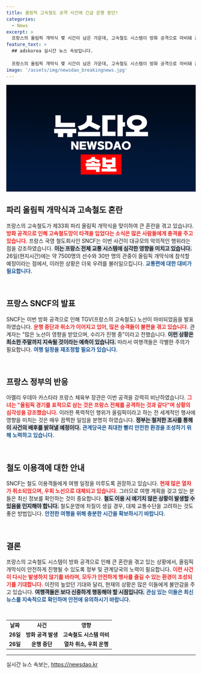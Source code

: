 ```yaml
---
title: 올림픽 고속철도 공격 사건에 긴급 운행 중단!
categories:
  - News
excerpt: >
  프랑스의 올림픽 개막식 몇 시간이 남은 가운데, 고속철도 시스템이 방화 공격으로 마비돼 혼란이 발생했다. SNCF는 다수의 열차 운행 취소를 발표하며, 이번 공격을 강력히 비난했다.
feature_text: >
  ## adskorea 실시간 뉴스 속보입니다.

  프랑스의 올림픽 개막식 몇 시간이 남은 가운데, 고속철도 시스템이 방화 공격으로 마비돼 혼란이 발생했다. SNCF는 다수의 열차 운행 취소를 발표하며, 이번 공격을 강력히 비난했다.
image: '/assets/img/newsdao_breakingnews.jpg'
---
```


<p><img src="/assets/img/newsdao_breakingnews.jpg" alt="adskorea 속보" /></p>

<h2 data-ke-size="size26">파리 올림픽 개막식과 고속철도 혼란</h2>

<p data-ke-size="size16">프랑스의 고속철도가 제33회 파리 올림픽 개막식을 맞이하여 큰 혼란을 겪고 있습니다. <b><span style="color: #ee2323;">방화 공격으로 인해 고속철도망이 타격을 입었다는 소식은 많은 사람들에게 충격을 주고 있습니다.</span></b> 프랑스 국영 철도회사인 SNCF는 이번 사건이 대규모의 악의적인 행위라는 점을 강조하였습니다. <b><span style="background-color: #21538527;">이는 프랑스 전체 교통 시스템에 심각한 영향을 미치고 있습니다.</span></b> 26일(현지시간)에는 약 7500명의 선수와 30만 명의 관중이 올림픽 개막식에 참석할 예정이라는 점에서, 이러한 상황은 더욱 우려를 불러일으킵니다. <b><span style="color: #1a5490;">교통편에 대한 대비가 필요합니다.</span></b></p>

<p data-ke-size="size16">&nbsp;</p>

<h2 data-ke-size="size26">프랑스 SNCF의 발표</h2>

<p data-ke-size="size16">SNCF는 이번 방화 공격으로 인해 TGV(프랑스의 고속철도) 노선이 마비되었음을 발표하였습니다. <b><span style="color: #ee2323;">운행 중단과 취소가 이어지고 있어, 많은 승객들이 불편을 겪고 있습니다.</span></b> 관계자는 "많은 노선이 영향을 받았으며, 수리가 진행 중"이라고 전했습니다. <b><span style="background-color: #21538527;">이런 상황은 최소한 주말까지 지속될 것이라는 예측이 있습니다.</span></b> 따라서 여행객들은 각별한 주의가 필요합니다. <b><span style="color: #1a5490;">여행 일정을 재조정할 필요가 있습니다.</span></b></p>

<p data-ke-size="size16">&nbsp;</p>

<h2 data-ke-size="size26">프랑스 정부의 반응</h2>

<p data-ke-size="size16">아멜리 우데아 카스타라 프랑스 체육부 장관은 이번 공격을 강력히 비난하였습니다. <b><span style="color: #ee2323;">그녀는 "올림픽 경기를 표적으로 삼는 것은 프랑스 전체를 공격하는 것과 같다"며 상황의 심각성을 강조했습니다.</span></b> 이러한 폭력적인 행위가 올림픽이라고 하는 전 세계적인 행사에 영향을 미치는 것은 매우 끔찍한 일임을 분명히 하였습니다. <b><span style="background-color: #21538527;">정부는 철저한 조사를 통해 이 사건의 배후를 밝혀낼 예정이다.</span></b> <b><span style="color: #1a5490;">관계당국은 최대한 빨리 안전한 환경을 조성하기 위해 노력하고 있습니다.</span></b></p>

<p data-ke-size="size16">&nbsp;</p>

<h2 data-ke-size="size26">철도 이용객에 대한 안내</h2>

<p data-ke-size="size16">SNCF는 철도 이용객들에게 여행 일정을 미루도록 권장하고 있습니다. <b><span style="color: #ee2323;">현재 많은 열차가 취소되었으며, 우회 노선으로 대체되고 있습니다.</span></b> 그러므로 여행 계획을 갖고 있는 분들은 최신 정보를 확인하는 것이 중요합니다. <b><span style="background-color: #21538527;">철도 이용 시 예기치 않은 상황이 발생할 수 있음을 인지해야 합니다.</span></b> 철도운영에 차질이 생길 경우, 대체 교통수단을 고려하는 것도 좋은 방법입니다. <b><span style="color: #1a5490;">안전한 여행을 위해 충분한 시간을 확보하시기 바랍니다.</span></b></p>

<p data-ke-size="size16">&nbsp;</p>

<h2 data-ke-size="size26">결론</h2>

<p data-ke-size="size16">프랑스의 고속철도 시스템이 방화 공격으로 인해 큰 혼란을 겪고 있는 상황에서, 올림픽 개막식이 안전하게 진행될 수 있도록 정부 및 관계당국의 노력이 필요합니다. <b><span style="color: #ee2323;">이런 사건이 다시는 발생하지 않기를 바라며, 모두가 안전하게 행사를 즐길 수 있는 환경이 조성되기를 기대합니다.</span></b> 이전의 높았던 기대와 달리, 현재의 상황은 많은 이들에게 불안감을 주고 있습니다. <b><span style="background-color: #21538527;">여행객들은 보다 신중하게 행동해야 할 시점입니다.</span></b> <b><span style="color: #1a5490;">관심 있는 이들은 최신 뉴스를 지속적으로 확인하며 안전에 유의하시기 바랍니다.</span></b></p>

<p data-ke-size="size16">&nbsp;</p> 

<table>
    <tr>
        <td style="text-align: center; height: 17px;"><b>날짜</b></td>
        <td style="text-align: center; height: 17px;"><b>사건</b></td>
        <td style="text-align: center; height: 17px;"><b>영향</b></td>
    </tr>
    <tr>
        <td style="text-align: center; height: 17px;"><b>26일</b></td>
        <td style="text-align: center; height: 17px;"><b>방화 공격 발생</b></td>
        <td style="text-align: center; height: 17px;"><b>고속철도 시스템 마비</b></td>
    </tr>
    <tr>
        <td style="text-align: center; height: 17px;"><b>26일</b></td>
        <td style="text-align: center; height: 17px;"><b>운행 중단</b></td>
        <td style="text-align: center; height: 17px;"><b>열차 취소, 우회 운행</b></td>
    </tr>
</table>

<hr>
실시간 뉴스 속보는, <a href="https://newsdao.kr" rel="dofollow">https://newsdao.kr</a>



